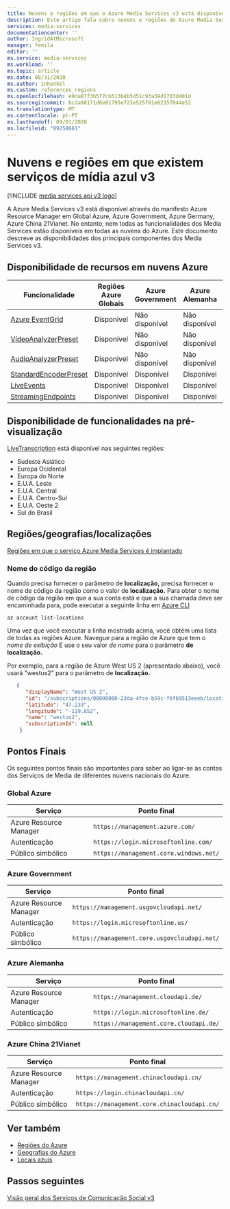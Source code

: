 ```yaml
---
title: Nuvens e regiões em que o Azure Media Services v3 está disponível
description: Este artigo fala sobre nuvens e regiões do Azure Media Services v3.
services: media-services
documentationcenter: ''
author: IngridAtMicrosoft
manager: femila
editor: ''
ms.service: media-services
ms.workload: ''
ms.topic: article
ms.date: 08/31/2020
ms.author: inhenkel
ms.custom: references_regions
ms.openlocfilehash: e9da87f3b5f7cb513b4b5d51c93a59d1703d401d
ms.sourcegitcommit: bcda98171d6e81795e723e525f81e6235f044e52
ms.translationtype: MT
ms.contentlocale: pt-PT
ms.lasthandoff: 09/01/2020
ms.locfileid: "89258661"
---
```

# <a name="clouds-and-regions-in-which-azure-media-services-v3-exists"></a>Nuvens e regiões em que existem serviços de mídia azul v3

[!INCLUDE [media services api v3 logo](./includes/v3-hr.md)]

A Azure Media Services v3 está disponível através do manifesto Azure Resource Manager em Global Azure, Azure Government, Azure Germany, Azure China 21Vianet. No entanto, nem todas as funcionalidades dos Media Services estão disponíveis em todas as nuvens do Azure. Este documento descreve as disponibilidades dos principais componentes dos Media Services v3.

## <a name="feature-availability-in-azure-clouds"></a>Disponibilidade de recursos em nuvens Azure

| Funcionalidade|Regiões Azure Globais | Azure Government|Azure Alemanha|Azure China 21Vianet|
| --- | --- | --- | --- | --- |
| [Azure EventGrid](reacting-to-media-services-events.md) | Disponível | Não disponível | Não disponível | Não disponível |
| [VídeoAnalyzerPreset](analyzing-video-audio-files-concept.md) |  Disponível | Não disponível | Não disponível | Não disponível |
| [AudioAnalyzerPreset](analyzing-video-audio-files-concept.md) |  Disponível | Não disponível | Não disponível | Não disponível |
| [StandardEncoderPreset](encoding-concept.md) | Disponível | Disponível | Disponível | Disponível |
| [LiveEvents](live-streaming-overview.md) | Disponível | Disponível | Disponível | Disponível |
| [StreamingEndpoints](streaming-endpoint-concept.md) | Disponível | Disponível | Disponível | Disponível |

## <a name="feature-availability-in-preview"></a>Disponibilidade de funcionalidades na pré-visualização

[LiveTranscription](live-transcription.md) está disponível nas seguintes regiões:

- Sudeste Asiático
- Europa Ocidental
- Europa do Norte
- E.U.A. Leste
- E.U.A. Central
- E.U.A. Centro-Sul
- E.U.A. Oeste 2
- Sul do Brasil

## <a name="regionsgeographieslocations"></a>Regiões/geografias/localizações

[Regiões em que o serviço Azure Media Services é implantado](https://azure.microsoft.com/global-infrastructure/services/?products=media-services)

### <a name="region-code-name"></a>Nome do código da região

Quando precisa fornecer o parâmetro de **localização,** precisa fornecer o nome de código da região como o valor de **localização.** Para obter o nome de código da região em que a sua conta está e que a sua chamada deve ser encaminhada para, pode executar a seguinte linha em [Azure CLI](/cli/azure/?view=azure-cli-latest)

```azurecli-interactive
az account list-locations
```

Uma vez que você executar a linha mostrada acima, você obtém uma lista de todas as regiões Azure. Navegue para a região de Azure que tem o *nome de exibição* E use o seu valor *de nome* para o parâmetro **de localização.**

Por exemplo, para a região de Azure West US 2 (apresentado abaixo), você usará "westus2" para o parâmetro de **localização.**

```json
   {
      "displayName": "West US 2",
      "id": "/subscriptions/00000000-23da-4fce-b59c-f6fb9513eeeb/locations/westus2",
      "latitude": "47.233",
      "longitude": "-119.852",
      "name": "westus2",
      "subscriptionId": null
    }
```

## <a name="endpoints"></a>Pontos Finais  

Os seguintes pontos finais são importantes para saber ao ligar-se às contas dos Serviços de Media de diferentes nuvens nacionais do Azure.

### <a name="global-azure"></a>Global Azure

| Serviço | Ponto final |
| ------- | -------- |
| Azure Resource Manager |  `https://management.azure.com/` |
| Autenticação | `https://login.microsoftonline.com/` |
| Público simbólico | `https://management.core.windows.net/` |

### <a name="azure-government"></a>Azure Government

| Serviço | Ponto final |
| ------- | -------- |
| Azure Resource Manager |  `https://management.usgovcloudapi.net/` |
| Autenticação | `https://login.microsoftonline.us/` |
| Público simbólico | `https://management.core.usgovcloudapi.net/` |

### <a name="azure-germany"></a>Azure Alemanha

| Serviço | Ponto final |
| ------- | -------- |
| Azure Resource Manager | `https://management.cloudapi.de/` |
| Autenticação | `https://login.microsoftonline.de/` |
| Público simbólico | `https://management.core.cloudapi.de/`|

### <a name="azure-china-21vianet"></a>Azure China 21Vianet

| Serviço | Ponto final |
| ------- | -------- |
| Azure Resource Manager | `https://management.chinacloudapi.cn/` |
| Autenticação | `https://login.chinacloudapi.cn/` |
| Público simbólico |  `https://management.core.chinacloudapi.cn/` |

## <a name="see-also"></a>Ver também

* [Regiões do Azure](https://azure.microsoft.com/global-infrastructure/regions/)
* [Geografias do Azure](https://azure.microsoft.com/global-infrastructure/geographies/)
* [Locais azuis](https://azure.microsoft.com/global-infrastructure/locations/)

## <a name="next-steps"></a>Passos seguintes

[Visão geral dos Serviços de Comunicação Social v3](media-services-overview.md)
